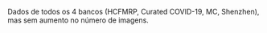 Dados de todos os 4 bancos (HCFMRP, Curated COVID-19, MC, Shenzhen), mas sem aumento no número de imagens.
